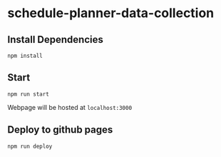# schedule-planner-data-collection


## Install Dependencies

`npm install`

## Start

`npm run start`

Webpage will be hosted at `localhost:3000`

## Deploy to github pages

`npm run deploy`
